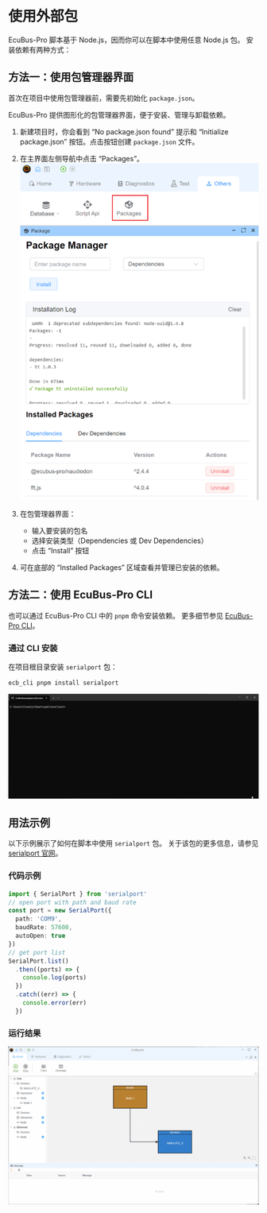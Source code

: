 # 使用外部包

EcuBus-Pro 脚本基于 Node.js，因而你可以在脚本中使用任意 Node.js 包。
安装依赖有两种方式：

## 方法一：使用包管理器界面

首次在项目中使用包管理器前，需要先初始化 `package.json`。

EcuBus-Pro 提供图形化的包管理器界面，便于安装、管理与卸载依赖。

1. 新建项目时，你会看到 “No package.json found” 提示和
   “Initialize package.json” 按钮。点击按钮创建 `package.json` 文件。

2. 在主界面左侧导航中点击 “Packages”。
  ![Package Manager](package.png)

3. 在包管理器界面：
   * 输入要安装的包名
   * 选择安装类型（Dependencies 或 Dev Dependencies）
   * 点击 “Install” 按钮

4. 可在底部的 “Installed Packages” 区域查看并管理已安装的依赖。

## 方法二：使用 EcuBus-Pro CLI

也可以通过 EcuBus-Pro CLI 中的 `pnpm` 命令安装依赖。
更多细节参见
[EcuBus-Pro CLI](../../cli/cli.md)。

### 通过 CLI 安装

在项目根目录安装 `serialport` 包：

```bash
ecb_cli pnpm install serialport
```

![Installation Process](pnpm.gif)

## 用法示例

以下示例展示了如何在脚本中使用 `serialport` 包。
关于该包的更多信息，请参见
[serialport 官网](https://serialport.io/)。

### 代码示例

```typescript
import { SerialPort } from 'serialport'
// open port with path and baud rate
const port = new SerialPort({
  path: 'COM9',
  baudRate: 57600,
  autoOpen: true
})
// get port list
SerialPort.list()
  .then((ports) => {
    console.log(ports)
  })
  .catch((err) => {
    console.error(err)
  })
```

### 运行结果

![Running Result](serialPort.gif)
